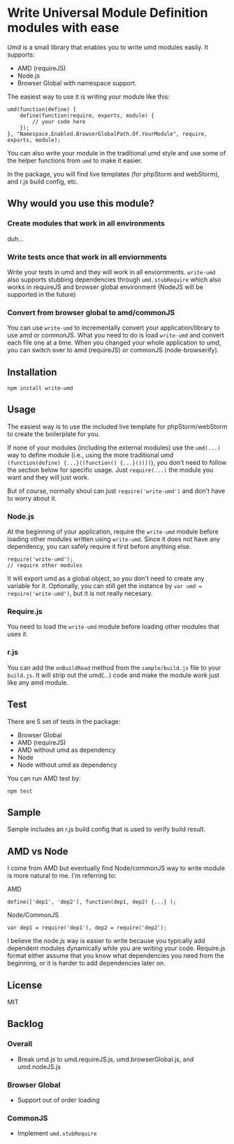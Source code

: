 # Write Universal Module Definition modules with ease
Umd is a small library that enables you to write umd modules easily. It supports:

* AMD (requireJS)
* Node.js
* Browser Global with namespace support.

The easiest way to use it is writing your module like this:

	umd(function(define) {
		define(function(require, exports, module) {
			// your code here
		});
	}, "Namespace.Enabled.BrowserGlobalPath.Of.YourModule", require, exports, module);

You can also write your module in the traditional umd style and use some of the helper functions from `umd` to make it easier.

In the package, you will find live templates (for phpStorm and webStorm), and r.js build config, etc.

## Why would you use this module?
### Create modules that work in all environments
duh...

### Write tests once that work in all enviornments
Write your tests in umd and they will work in all enviornments.
`write-umd` also supports stubbing dependencies through `umd.stubRequire` which also works in requireJS and browser global environment (NodeJS will be supported in the future)

### Convert from browser global to amd/commonJS
You can use `write-umd` to incrementally convert your application/library to use amd or commonJS. What you need to do is load `write-umd` and convert each file one at a time. When you changed your whole application to umd, you can switch over to amd (requireJS) or commonJS (node-browserify).

## Installation

	npm install write-umd		

## Usage
The easiest way is to use the included live template for phpStorm/webStorm to create the boilerplate for you.

If none of your modules (including the external modules) use the `umd(...)` way to define module (i.e., using the more traditional umd `(function(define) {...}((function() {...}())))`), you don't need to follow the section below for specific usage. Just `require(...)` the module you want and they will just work.

But of course, normally shoul can just `require('write-umd')` and don't have to worry about it.

### Node.js
At the beginning of your application, require the `write-umd` module before loading other modules written using `write-umd`. Since it does not have any dependency, you can safely require it first before anything else.

	require('write-umd');
	// require other modules
	
It will export umd as a global object, so you don't need to create any variable for it. Optionally, you can still get the instance by `var umd = require('write-umd')`, but it is not really necesary.

### Require.js
You need to load the `write-umd` module before loading other modules that uses it.

### r.js
You can add the `onBuildRead` method from the `sample/build.js` file to your `build.js`. It will strip out the umd(...) code and make the module work just like any amd module. 

## Test
There are 5 set of tests in the package:

* Browser Global
* AMD (requireJS)
* AMD without umd as dependency
* Node
* Node without umd as dependency

You can run AMD test by:

	npm test

## Sample
Sample includes an r.js build config that is used to verify build result.

## AMD vs Node
I come from AMD but eventually find Node/commonJS way to write module is more natural to me. I'm referring to:

AMD

	define(['dep1', 'dep2'], function(dep1, dep2) {...} );

Node/CommonJS

	var dep1 = require('dep1'), dep2 = require('dep2');	
I believe the node.js way is easier to write because you typically add dependent modules dynamically while you are writing your code. Require.js format either assume that you know what dependencies you need from the beginning, or it is harder to add dependencies later on.

## License
MIT

## Backlog

### Overall

* Break umd.js to umd.requireJS.js, umd.browserGlobal.js, and umd.nodeJS.js

### Browser Global

* Support out of order loading

### CommonJS

* Implement `umd.stubRequire`